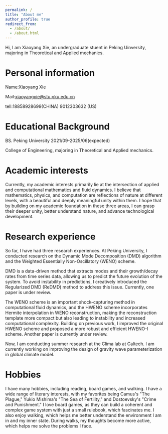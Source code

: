 ```yaml
---
permalink: /
title: "About me"
author_profile: true
redirect_from: 
  - /about/
  - /about.html
---
```


Hi, I am Xiaoyang Xie, an undergraduate stuent in Peking Uinversity, majoring in Theoretical and Applied mechanics.

Personal information
======
Name:Xiaoyang Xie

Mail:xiaoyangxie@stu.pku.edu.cn

tell:18858928699(CHINA)
     9012303632 (US)

Educational Background
======
BS. Peking University 2021/09-2025/06(expected)

College of Engineering, majoring in Theoretical and Applied mechanics.

Academic interests
======
Currently, my academic interests primarily lie at the intersection of applied and computational mathematics and fluid dynamics. I believe that mathematics, physics, and computation are reflections of nature at different levels, with a beautiful and deeply meaningful unity within them. I hope that by building on my academic foundation in these three areas, I can grasp their deeper unity, better understand nature, and advance technological development.

Research experience
======

So far, I have had three research experiences. At Peking University, I conducted research on the Dynamic Mode Decomposition (DMD) algorithm and the Weighted Essentially Non-Oscillatory (WENO) scheme.

DMD is a data-driven method that extracts modes and their growth/decay rates from time series data, allowing us to predict the future evolution of the system. To avoid instability in predictions, I creatively introduced the Regularized DMD (ReDMD) method to address this issue. Currently, one paper is under review.

The WENO scheme is an important shock-capturing method in computational fluid dynamics, and the HWENO scheme incorporates Hermite interpolation in WENO reconstruction, making the reconstruction template more compact but also leading to instability and increased computational complexity. Building on previous work, I improved the original HWENO scheme and proposed a more robust and efficient HWENO-I scheme. Another paper is currently under review.

Now, I am conducting summer research at the Clima lab at Caltech. I am currently working on improving the design of gravity wave parameterization in global climate model.


Hobbies
======

I have many hobbies, including reading, board games, and walking. I have a wide range of literary interests, with my favorites being Camus's "The Plague," Yukio Mishima's "The Sea of Fertility," and Dostoevsky's "Crime and Punishment." I love board games, as they can build a coherent and complex game system with just a small rulebook, which fascinates me. I also enjoy walking, which helps me better understand the environment I am in and my inner state. During walks, my thoughts become more active, which helps me solve the problems I face.





